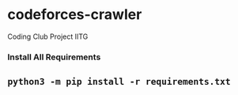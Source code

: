 # codeforces-crawler
Coding Club Project IITG

### Install All Requirements

`python3 -m pip install -r requirements.txt`
---

